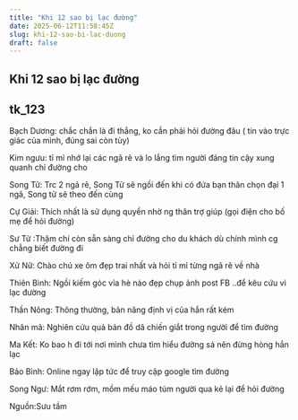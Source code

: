 ```yaml
---
title: "Khi 12 sao bị lạc đường"
date: 2025-06-12T11:58:45Z
slug: khi-12-sao-bi-lac-duong
draft: false
---
```


## Khi 12 sao bị lạc đường

## tk_123

Bạch Dương: chắc chắn là đi thẳng, ko cần phải hỏi đường đâu ( tin vào trực giác của mình, đúng sai còn tùy)
 
Kim ngưu: tỉ mỉ nhớ lại các ngã rẽ và lo lắng tìm người đáng tin cậy xung quanh chỉ đường cho
 
Song Tử: Trc 2 ngả rẽ, Song Tử sẽ ngồi đến khi có đứa bạn thân chọn đại 1 ngã, Song tử sẽ theo đến cùng
 
Cự Giải: Thích nhất là sử dụng quyền nhờ ng thân trợ giúp (gọi điện cho bố mẹ để hỏi đường)
 
Sư Tử :Thậm chí còn sẵn sàng chỉ đường cho du khách dù chính mình cg chẳng biết đường đi
 
Xử Nữ: Chào chú xe ôm đẹp trai nhất và hỏi tỉ mỉ từng ngã rẽ về nhà
 
Thiên Bình: Ngồi kiếm góc vỉa hè nào đẹp chụp ảnh post FB ..để kêu cứu vì lạc đường
 
Thần Nông: Thông thường, bản năng định vị của hắn rất kém
 
Nhân mã: Nghiên cứu quả bản đồ dã chiến giắt trong người để tìm đường
 
Ma Kết: Ko bao h đi tới nơi mình chưa tìm hiểu đường sá nên đừng hòng hắn lạc
 
Bảo Bình: Online ngay lập tức để truy cập google tìm đường
 
Song Ngư: Mắt rơm rớm, mồm mếu máo túm người qua kẻ lại để hỏi đường
 
Nguồn:Sưu tầm